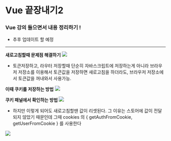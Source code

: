# Vue 끝장내기2
### Vue 강의 들으면서 내용 정리하기 !
- 추후 업데이트 할 예정
<hr/>

**새로고침할때 문제점 해결하기**
<img src="../images/토큰값_유저이름 저장.png"/>
- 토큰저장하고, 라우터 저장할때 단순히 자바스크립트에 저장하는게 아니라 브라우저 저장소를 이용해서 토큰값을 저장하면 새로고침을 하더라도, 브라우저 저장소에서 토큰값을 꺼내와서 사용가능.

**이때 쿠키를 저장하는 방법**
<img src="../images/쿠키저장하는방법.png"/>

**쿠키 패널에서 확인하는 방법**
<img src="../images/패널에서 쿠키값 확인.png"/>

- 하지만 이렇게 되어도 새로고침할땐 값이 리셋된다. 그 이유는 스토어에 값이 전달 되지 않았기 때문인데 그때 cookies 의 { getAuthFromCookie, getUserFromCookie } 를 사용한다
<img src="../images/쿠키와스토어의연결.png"/>
